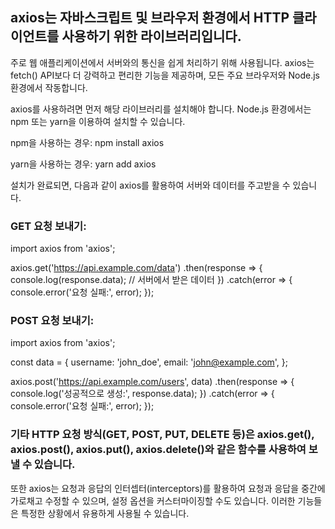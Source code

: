 ## axios는 자바스크립트 및 브라우저 환경에서 HTTP 클라이언트를 사용하기 위한 라이브러리입니다. 

주로 웹 애플리케이션에서 서버와의 통신을 쉽게 처리하기 위해 사용됩니다. axios는 fetch() API보다 더 강력하고 편리한 기능을 제공하며, 모든 주요 브라우저와 Node.js 환경에서 작동합니다.

axios를 사용하려면 먼저 해당 라이브러리를 설치해야 합니다. Node.js 환경에서는 npm 또는 yarn을 이용하여 설치할 수 있습니다.

npm을 사용하는 경우: npm install axios

yarn을 사용하는 경우: yarn add axios

설치가 완료되면, 다음과 같이 axios를 활용하여 서버와 데이터를 주고받을 수 있습니다.

### GET 요청 보내기:

import axios from 'axios';

axios.get('https://api.example.com/data')
  .then(response => {
    console.log(response.data); // 서버에서 받은 데이터
  })
  .catch(error => {
    console.error('요청 실패:', error);
  });

  ###  POST 요청 보내기:


import axios from 'axios';

const data = {
  username: 'john_doe',
  email: 'john@example.com',
};

axios.post('https://api.example.com/users', data)
  .then(response => {
    console.log('성공적으로 생성:', response.data);
  })
  .catch(error => {
    console.error('요청 실패:', error);
  });

### 기타 HTTP 요청 방식(GET, POST, PUT, DELETE 등)은 axios.get(), axios.post(), axios.put(), axios.delete()와 같은 함수를 사용하여 보낼 수 있습니다.

또한 axios는 요청과 응답의 인터셉터(interceptors)를 활용하여 요청과 응답을 중간에 가로채고 수정할 수 있으며, 설정 옵션을 커스터마이징할 수도 있습니다. 
이러한 기능들은 특정한 상황에서 유용하게 사용될 수 있습니다.
